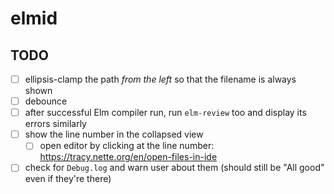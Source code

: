 # elmid

## TODO

- [ ] ellipsis-clamp the path *from the left* so that the filename is always shown
- [ ] debounce
- [ ] after successful Elm compiler run, run `elm-review` too and display its errors similarly
- [ ] show the line number in the collapsed view
  - [ ] open editor by clicking at the line number: https://tracy.nette.org/en/open-files-in-ide
- [ ] check for `Debug.log` and warn user about them (should still be "All good" even if they're there)
